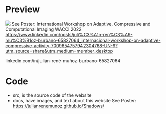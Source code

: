 # Preview
![](docs/screenshot.png)
See Poster: International Workshop on Adaptive, Compressive and Computational Imaging WACCI 2022
https://www.linkedin.com/posts/juli%C3%A1n-ren%C3%A9-mu%C3%B1oz-burbano-65827064_internacional-workshop-on-adaptive-compressive-activity-7009654757942304768-UN-9?utm_source=share&utm_medium=member_desktop

linkedin.com/in/julián-rené-muñoz-burbano-65827064


# Code
- src, is the source code of the website
- docs, have images, and text about this website
See Poster: https://julianrenemunoz.github.io/Shadows/

